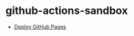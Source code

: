 # github-actions-sandbox

- [Deploy GitHub Pages](https://github.com/lusingander/github-actions-sandbox/blob/master/.github/workflows/jekyll-gh-pages.yml)
